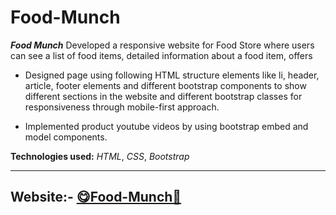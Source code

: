 # **Food-Munch**

 ***Food Munch*** Developed a responsive website for Food Store where users can see a list of food items, detailed information about a food item, offers

 - Designed page using following HTML structure elements like li, header, article, footer elements and different bootstrap components to show different sections in the website and different bootstrap classes for responsiveness through mobile-first approach.
 
 - Implemented product youtube videos by using bootstrap embed and model components.

 **Technologies used:** *HTML*, *CSS*, *Bootstrap*
<hr/>

## **Website**:- [**😋Food-Munch🍔**](https://durgafoodweb.ccbp.tech/)

